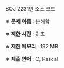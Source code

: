 BOJ 2231번 소스 코드

<b>※ 문제 이름</b> : 분해합

<b>※ 제한 시간</b> : 2 초

<b>※ 제한 메모리</b> : 192 MB

<b>※ 제출 언어</b> : C, Pascal
